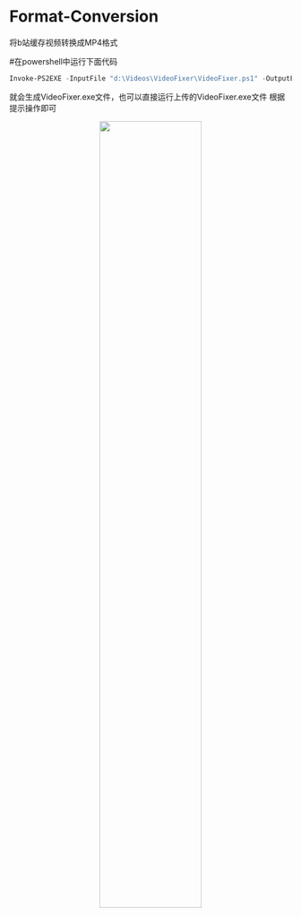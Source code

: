 # Format-Conversion
将b站缓存视频转换成MP4格式

#在powershell中运行下面代码
```powershell
Invoke-PS2EXE -InputFile "d:\Videos\VideoFixer\VideoFixer.ps1" -OutputFile "d:\Videos\VideoFixer.exe" -NoConsole -Title "视频修复工具"  -Description "带FFmpeg的完整打包版"  -Company "小转风"
```
就会生成VideoFixer.exe文件，也可以直接运行上传的VideoFixer.exe文件
根据提示操作即可
<div align="center">
  <img src="![屏幕截图](https://github.com/user-attachments/assets/a737da7d-29c3-4fdc-aebc-8ee7e2ab5213)" width="60%">
</div>

